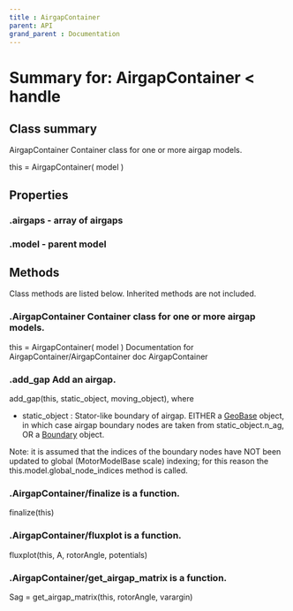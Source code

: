 ```yaml
---
title : AirgapContainer
parent: API
grand_parent : Documentation
---
```

# Summary for: **AirgapContainer**  < handle

## Class summary

AirgapContainer Container class for one or more airgap models.

this = AirgapContainer( model )

## Properties

### .**airgaps** - array of airgaps

### .**model** - parent model


## Methods

Class methods are listed below. Inherited methods are not included.

### .**AirgapContainer** Container class for one or more airgap models.

this = AirgapContainer( model )
Documentation for AirgapContainer/AirgapContainer
doc AirgapContainer

### .**add_gap** Add an airgap.

add_gap(this, static_object, moving_object), where

* static_object : Stator-like boundary of airgap. EITHER a [GeoBase](GeoBase.html)
object, in which case airgap boundary nodes are taken from
static_object.n_ag, OR a [Boundary](Boundary.html) object.

Note: it is assumed that the indices of the boundary nodes have NOT been
updated to global (MotorModelBase scale) indexing; for this reason the
this.model.global_node_indices method is called.

### .AirgapContainer/**finalize** is a function.
finalize(this)

### .AirgapContainer/**fluxplot** is a function.
fluxplot(this, A, rotorAngle, potentials)

### .AirgapContainer/**get_airgap_matrix** is a function.
Sag = get_airgap_matrix(this, rotorAngle, varargin)


